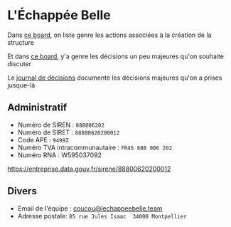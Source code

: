 # L'Échappée Belle

Dans [ce board](https://github.com/orgs/lechappeebelle/projects/1?fullscreen=true), on liste genre les actions associées à la création de la structure

Et dans [ce board](https://github.com/orgs/lechappeebelle/projects/2?fullscreen=true), y'a genre les décisions un peu majeures qu'on souhaite discuter

Le [journal de décisions](https://github.com/lechappeebelle/association/blob/master/journal-de-d%C3%A9cisions.md) documente les décisions majeures qu'on a prises jusque-là


## Administratif

- Numéro de SIREN : `888006202`
- Numéro de SIRET : `88800620200012`
- Code APE : `9499Z`
- Numéro TVA intracommunautaire : `FR45 888 006 202`
- Numéro RNA : W595037092

https://entreprise.data.gouv.fr/sirene/88800620200012

## Divers

- Email de l'équipe : [coucou@lechappeebelle.team](mailto:coucou@lechappeebelle.team)
- Adresse postale:
``
85 rue Jules Isaac 
34000 Montpellier
``
